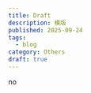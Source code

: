 ```yaml
---
title: Draft
description: 模版
published: 2025-09-24
tags:
  - blog
category: Others
draft: true
---
```


no
